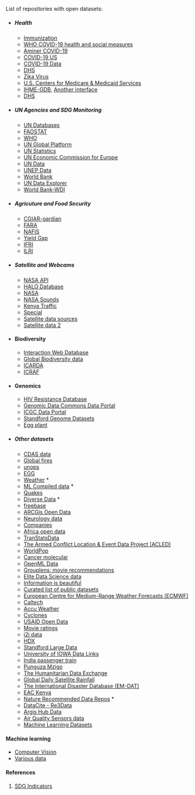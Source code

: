 List of repositories with open datasets:

  * ##### Health
    - [Immunization](http://apps.who.int/immunization_monitoring/globalsummary/timeseries/tscoveragemcv1.html)
    - [WHO COVID-19 health and social measures](https://www.who.int/emergencies/diseases/novel-coronavirus-2019/phsm)
    - [Aminer COVID-19](https://www.aminer.cn/data-covid19/)
    - [COVID-19 US](https://data.ca.gov/group/covid-19)
    - [COVID-19 Data](https://www.marktechpost.com/2020/04/12/list-of-covid-19-resources-for-machine-learning-and-data-science-research/)
    - [DHS](https://dhsprogram.com/data/available-datasets.cfm)
    - [Zika Virus](https://github.com/cdcepi/zika)
    - [U.S. Centers for Medicare & Medicaid Services](https://data.cms.gov/)
    - [IHME-GDB](https://ghdx.healthdata.org/ihme_data), [Another interface](https://ghdx.healthdata.org/series_and_systems)
    - [DHS]([http://ghdx.healthmetricsandevaluation.org/series/dhs-malaria-indicator-survey-mis](https://ghdx.healthdata.org/series_and_systems))
  
  * ##### UN Agencies and SDG Monitoring
    * [UN Databases](https://www.un.org/en/databases/)  
    * [FAOSTAT](http://www.fao.org/faostat/en/#data)
    * [WHO](http://apps.who.int/gho/data/node.sdg)
    * [UN Global Platform](https://marketplace.officialstatistics.org/datasets)
    * [UN Statistics](https://unstats.un.org/home/)
    * [UN Economic Commission for Europe](https://w3.unece.org/PXWeb/en)
    * [UN Data](http://data.un.org/Explorer.aspx?d=CLINO)
    * [UNEP Data](http://geodata.grid.unep.ch/)
    * [World Bank](https://data.worldbank.org/)
    * [UN Data Explorer](http://data.un.org/Explorer.aspx)
    * [World Bank-WDI](https://data.worldbank.org/indicatoR)

  * ##### Agricuture and Food Security
    * [CGIAR-gardian](https://gardian.bigdata.cgiar.org)
    * [FARA](http://faradatainforms.faraafrica.org/reports/search/type/data_dashboard)
    * [NAFIS](http://www.nafis.go.ke/wp-content/uploads/)
    * [Yield Gap](http://www.yieldgap.org/web/guest/download_data)
    * [IFRI](https://dataverse.harvard.edu/dataverse/IFPRI)
    * [ILRI](http://data.ilri.org/portal/dataset)

  * ##### Satellite and Webcams 
    * [NASA API](https://data.nasa.gov/)
    * [HALO Database](https://halo-db.pa.op.dlr.de/)
    * [NASA](https://api.nasa.gov/api.html#genelab)
    * [NASA Sounds](https://www.nasa.gov/connect/sounds/index.html)
    * [Kenya Traffic](https://traffic.is.co.ke/)
    * [Special](https://www.meteoblue.com/en/weather/forecast/webcams/nairobi_kenya_184745)
    * [Satellite data sources](https://gisgeography.com/free-satellite-imagery-data-list/)
    * [Satellite data 2](https://earthdata.nasa.gov/earth-observation-data/near-real-time/download-nrt-data)
  
  * #### Biodiversity
    * [Interaction Web Database](http://www.ecologia.ib.usp.br/iwdb/resources.html)
    * [Global Biodiversity data](https://www.gbif.org/)
    * [ICARDA](https://data.mel.cgiar.org/dataverse/meldata)
    * [ICRAF](https://data.worldagroforestry.org/)

  * #### Genomics 
    * [HIV Resistance Database](https://hivdb.stanford.edu/cgi-bin/gbReference_internal.cgi)
    * [Genomic Data Commons Data Portal](https://portal.gdc.cancer.gov/repository)
    * [ICGC Data Portal](https://dcc.icgc.org/search/m)
    * [Standford Genome Datasets](https://dna-discovery.stanford.edu/publicmaterial/datasets)
    * [Egg plant](https://ics.hutton.ac.uk/cwr/eggplant/#/home)
        
  * ##### Other datasets  
    * [CDAS data](https://pypi.org/project/ai.cdas/)
    * [Global fires](http://www.globalfiredata.org/)
    * [unops](https://data.unops.org/index.htm#SegmentCode=ORG&FocusCode=DATA_SECTORS&EntityCode=ORG_CODE&EntityValue=UNOPS##SectionCode=OVERVIEW)
    * [EGG](https://sccn.ucsd.edu/~arno/fam2data/publicly_available_EEG_data.html)
    * [Weather](https://openweathermap.org/)  * 
    * [ML Compiled data](https://archive.ics.uci.edu/ml/index.php)  * 
    * [Quakes](http://ds.iris.edu/sm2/eventlist/)
    * [Diverse Data](https://data.humdata.org/dataset)  * 
    * [freebase](https://developers.google.com/freebase/)
    * [ARCGis Open Data](https://hub.arcgis.com/pages/open-data)
    * [Neurology data](https://openneuro.org/public/datasets)
    * [Companies](https://opencorporates.com/companies?jurisdiction_code=&q=&utf8=%E2%9C%93)
    * [Africa open data](https://africaopendata.org/datarequest)
    * [TranStatsData](https://transtats.bts.gov/ftproot/TranStatsData/)
    * [The Armed Conflict Location & Event Data Project (ACLED)](https://www.acleddata.com/data/)
    * [WorldPop](http://www.worldpop.org.uk/data/get_data/)
    * [Cancer molecular](https://wiki.nci.nih.gov/display/NCIDTPdata/Molecular+Target+Data)
    * [OpenML Data](https://www.openml.org/search?type=data)
    * [Grouplens: movie recommendations](https://grouplens.org/datasets/movielens/)
    * [Elite Data Science data](https://elitedatascience.com/datasets)
    * [Information is beautiful](https://informationisbeautiful.net/data/)
    * [Curated list of public datasets](https://github.com/llSourcell/awesome-public-datasets) 
    * [European Centre for Medium-Range Weather Forecasts (ECMWF)](https://apps.ecmwf.int/datasets/)
    * [Caltech](http://www.vision.caltech.edu/html-files/archive.html)
    * [Accu Weather](https://www.accuweather.com/en/ke/kenya-weather)
    * [Cyclones](https://www.cyclocane.com/)
    * [USAID Open Data](https://data.usaid.gov/)
    * [Movie ratings](https://grouplens.org/datasets/movielens/)
    * [i2i data](https://www.i2ifacility.org/data-portal)
    * [HDX](https://data.humdata.org/dataset)
    * [Standford Large Data](http://snap.stanford.edu/data/)
    * [University of IOWA Data Links](https://homepage.divms.uiowa.edu/~luke/classes/STAT7400/datasources.html)
    * [India passenger train](https://indiarailinfo.com/trains/passenger)
    * [Punguza Mzigo](https://www.iebc.or.ke/Punguza_Mizigo.pdf)
    * [The Humanitarian Data Exchange](https://data.humdata.org/group)
    * [Global Daily Satellite Rainfall ](https://zenodo.org/record/2615279#.XSg3yugzaUl)
    * [The International Disaster Database (EM-DAT)](https://www.emdat.be/)
    * [EAC Kenya](https://eac.opendataforafrica.org/apps/atlas/Kenya)
    * [Nature Recommended Data Repos](https://www.nature.com/sdata/policies/repositories)   * 
    * [DataCite - Re3Data](https://www.re3data.org/)
    * [Argis Hub Data](https://hub.arcgis.com/search)
    * [Air Quality Sensors data](https://archive.sensors.africa/) 
    * [Machine Learning Datasets](https://www.paperswithcode.com/datasets)


 #### Machine learning
   * [Computer Vision](https://public.roboflow.com/)
   * [Various data](https://github.com/dphi-official/Datasets)

#### References
1. [SDG Indicators](https://sustainabledevelopment.un.org/content/documents/11803Official-List-of-Proposed-SDG-Indicators.pdf)
